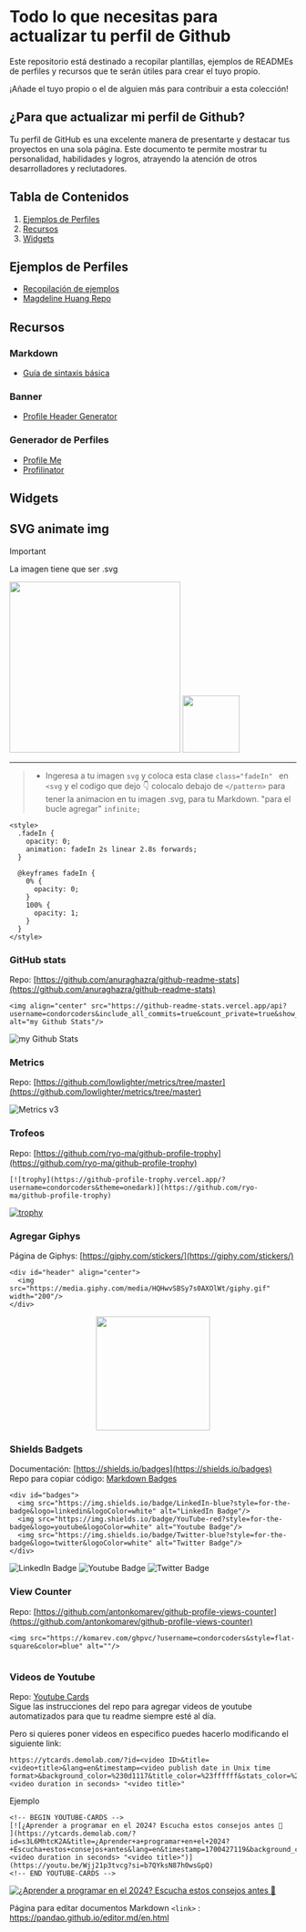 # Todo lo que necesitas para actualizar tu perfil de Github
Este repositorio está destinado a recopilar plantillas, ejemplos de READMEs de perfiles y recursos que te serán útiles para crear el tuyo propio. 

¡Añade el tuyo propio o el de alguien más para contribuir a esta colección!

## ¿Para que actualizar mi perfil de Github?
Tu perfil de GitHub es una excelente manera de presentarte y destacar tus proyectos en una sola página. Este documento te permite mostrar tu personalidad, habilidades y logros, atrayendo la atención de otros desarrolladores y reclutadores.

## Tabla de Contenidos
1. [Ejemplos de Perfiles](#ejemplos-de-perfil)
2. [Recursos](#recursos)
3. [Widgets](#widgets)


## Ejemplos de Perfiles
- [Recopilación de ejemplos](https://zzetao.github.io/awesome-github-profile/)
- [Magdeline Huang Repo](https://github.com/xsol05)

## Recursos
### Markdown
- [Guía de sintaxis básica](https://www.markdownguide.org/basic-syntax/)

### Banner
- [Profile Header Generator](https://leviarista.github.io/github-profile-header-generator/)

### Generador de Perfiles
- [Profile Me](https://www.profileme.dev/)
- [Profilinator](https://profilinator.rishav.dev/)

## Widgets
## SVG animate img
> [!IMPORTANT]
> La imagen tiene que ser .svg

<img width="300px"  src="IMG-SVG/Condor.svg"/>
<img width="100px"  src="IMG-SVG/cat.svg"/>

---
>- Ingeresa a tu imagen `svg` y coloca esta clase `class="fadeIn" ` en `<svg` y el codigo que dejo 👇 colocalo debajo de `</pattern>`
para tener la animacion en tu imagen .svg, para tu Markdown. "para el bucle agregar" `infinite;`

```console
<style>
  .fadeIn {
    opacity: 0;
    animation: fadeIn 2s linear 2.8s forwards;
  }

  @keyframes fadeIn {
    0% {
      opacity: 0;
    }
    100% {
      opacity: 1;
    }
  }
</style>
```

### GitHub stats
Repo: [https://github.com/anuraghazra/github-readme-stats](https://github.com/anuraghazra/github-readme-stats)

```
<img align="center" src="https://github-readme-stats.vercel.app/api?username=condorcoders&include_all_commits=true&count_private=true&show_icons=true&line_height=20&title_color=2B5BBD&icon_color=1124BB&text_color=A1A1A1&bg_color=0,000000,130F40" alt="my Github Stats"/>
```
<img align="center" src="https://github-readme-stats.vercel.app/api?username=condorcoders&include_all_commits=true&count_private=true&show_icons=true&line_height=20&title_color=2B5BBD&icon_color=1124BB&text_color=A1A1A1&bg_color=0,000000,130F40" alt="my Github Stats"/>

### Metrics 
Repo: [https://github.com/lowlighter/metrics/tree/master](https://github.com/lowlighter/metrics/tree/master)

<img src="https://res.cloudinary.com/practicaldev/image/fetch/s--rbmokFTg--/c_imagga_scale,f_auto,fl_progressive,h_420,q_auto,w_1000/https://dev-to-uploads.s3.amazonaws.com/i/idot5ak9irxtu948bgzs.png" alt="Metrics v3">

### Trofeos
Repo: [https://github.com/ryo-ma/github-profile-trophy](https://github.com/ryo-ma/github-profile-trophy)

```
[![trophy](https://github-profile-trophy.vercel.app/?username=condorcoders&theme=onedark)](https://github.com/ryo-ma/github-profile-trophy)
```
[![trophy](https://github-profile-trophy.vercel.app/?username=condorcoders&theme=onedark)](https://github.com/ryo-ma/github-profile-trophy)

### Agregar Giphys
Página de Giphys: [https://giphy.com/stickers/](https://giphy.com/stickers/)
```
<div id="header" align="center">
  <img src="https://media.giphy.com/media/HQHwvSBSy7s0AXOlWt/giphy.gif" width="200"/>
</div>
```
<div id="header" align="center">
  <img src="https://media.giphy.com/media/HQHwvSBSy7s0AXOlWt/giphy.gif" width="200"/>
</div>

### Shields Badgets
Documentación: [https://shields.io/badges](https://shields.io/badges)</br>
Repo para copiar código: [Markdown Badges](https://github.com/Ileriayo/markdown-badges)

```
<div id="badges">
  <img src="https://img.shields.io/badge/LinkedIn-blue?style=for-the-badge&logo=linkedin&logoColor=white" alt="LinkedIn Badge"/>
  <img src="https://img.shields.io/badge/YouTube-red?style=for-the-badge&logo=youtube&logoColor=white" alt="Youtube Badge"/>
  <img src="https://img.shields.io/badge/Twitter-blue?style=for-the-badge&logo=twitter&logoColor=white" alt="Twitter Badge"/>
</div>
```
<div id="badges">
  <img src="https://img.shields.io/badge/LinkedIn-blue?style=for-the-badge&logo=linkedin&logoColor=white" alt="LinkedIn Badge"/>
  <img src="https://img.shields.io/badge/YouTube-red?style=for-the-badge&logo=youtube&logoColor=white" alt="Youtube Badge"/>
  <img src="https://img.shields.io/badge/Twitter-blue?style=for-the-badge&logo=twitter&logoColor=white" alt="Twitter Badge"/>
</div>

### View Counter
Repo: [https://github.com/antonkomarev/github-profile-views-counter](https://github.com/antonkomarev/github-profile-views-counter)
```
<img src="https://komarev.com/ghpvc/?username=condorcoders&style=flat-square&color=blue" alt=""/>
```
<img src="https://komarev.com/ghpvc/?username=condorcoders&style=flat-square&color=blue" alt=""/>

### Videos de Youtube
Repo: [Youtube Cards](https://github.com/DenverCoder1/github-readme-youtube-cards) </br> 
Sigue las instrucciones del repo para agregar videos de youtube automatizados para que tu readme siempre esté al día.

Pero si quieres poner videos en especifico puedes hacerlo modificando el siguiente link:
```
https://ytcards.demolab.com/?id=<video ID>&title=<video+title>&lang=en&timestamp=<video publish date in Unix time format>&background_color=%230d1117&title_color=%23ffffff&stats_color=%23dedede&max_title_lines=1&width=250&border_radius=5&duration=<video duration in seconds> "<video title>"
```
Ejemplo
```
<!-- BEGIN YOUTUBE-CARDS -->
[![¿Aprender a programar en el 2024? Escucha estos consejos antes 📢
](https://ytcards.demolab.com/?id=s3L6MhtcK2A&title=¿Aprender+a+programar+en+el+2024?+Escucha+estos+consejos+antes&lang=en&timestamp=1700427119&background_color=%230d1117&title_color=%23ffffff&stats_color=%23dedede&max_title_lines=1&width=250&border_radius=5&duration=<video duration in seconds> "<video title>")](https://youtu.be/Wjj21p3tvcg?si=b7QYksN87h0wsGpQ)
<!-- END YOUTUBE-CARDS -->
```
<!-- BEGIN YOUTUBE-CARDS -->
[![¿Aprender a programar en el 2024? Escucha estos consejos antes 📢
](https://ytcards.demolab.com/?id=s3L6MhtcK2A&title=¿Aprender+a+programar+en+el+2024?+Escucha+estos+consejos+antes&lang=en&timestamp=1700427119&background_color=%230d1117&title_color=%23ffffff&stats_color=%23dedede&max_title_lines=1&width=250&border_radius=5&duration=640 "¿Aprender a programar en el 2024? Escucha estos consejos antes 📢")](https://youtu.be/s3L6MhtcK2A?si=enwt4h5iXXpFuzKY)

<!-- END YOUTUBE-CARDS -->
Página para editar documentos Markdown
`<link>` : <https://pandao.github.io/editor.md/en.html>

